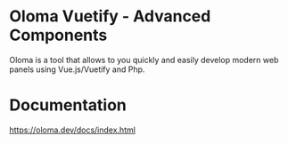 
# Oloma Vuetify - Advanced Components

Oloma is a tool that allows to you quickly and easily develop modern web panels using Vue.js/Vuetify and Php.

# Documentation

<a href="https://tr.oloma.dev/docs/index.html">https://oloma.dev/docs/index.html</a>
